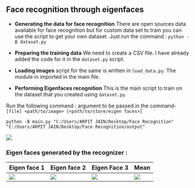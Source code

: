 
## Face recognition through eigenfaces 

- **Generating the data for face recognition**
  There are open sources data available for face recognition but for custom data set to train you can use the script to get your own dataset. Just run the command :
  `python -B dataset.py`
  
 - **Preparing the training data**
 We need to create a CSV file. I have already added the code for it in the `dataset.py` script.
 
 - **Loading images**
 script for the same is written in `load_data.py`. The module in imported in the main file.
 
 - **Performing Eigenfaces recognition**
 This is the main script to train on the dataset that you created using `dataset.py`. 
 
Run the following command : 
argument to be passed in the command- `[file] <path/to/image> [<path/to/store/eigen faces>]`

`python -B main.py "C:/Users/ARPIT JAIN/Desktop/Face Recognition" "C:/Users/ARPIT JAIN/Desktop/Face Recognition/output"`



![](https://github.com/arpitj07/OpenCV-with-Python/blob/master/Project-4/Face%20Recognition/FaceRecognitin.gif)




### Eigen faces generated by the recognizer :

Eigen face 1 | Eigen face 2 | Eigen Face 3 | Mean 
------------|---------------|--------------|--------
![](https://github.com/arpitj07/OpenCV-with-Python/blob/master/Project-4/Face%20Recognition/Output/eigenface_1.png) | ![](https://github.com/arpitj07/OpenCV-with-Python/blob/master/Project-4/Face%20Recognition/Output/eigenface_4.png) |![](https://github.com/arpitj07/OpenCV-with-Python/blob/master/Project-4/Face%20Recognition/Output/eigenface_3.png) | ![](https://github.com/arpitj07/OpenCV-with-Python/blob/master/Project-4/Face%20Recognition/Output/mean.png)
